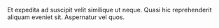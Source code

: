 Et expedita ad suscipit velit similique ut neque.
Quasi hic reprehenderit aliquam eveniet sit.
Aspernatur vel quos.